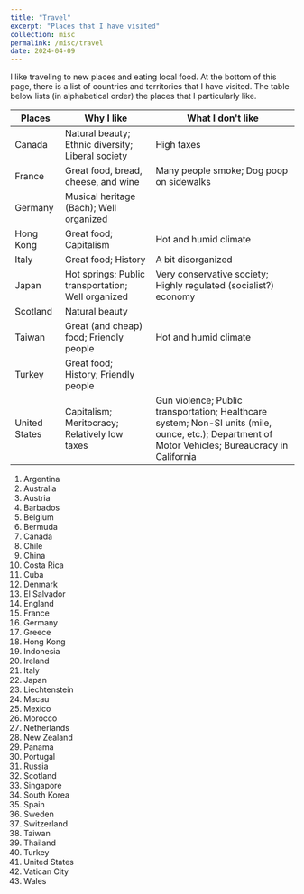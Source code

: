 ```yaml
---
title: "Travel"
excerpt: "Places that I have visited"
collection: misc
permalink: /misc/travel
date: 2024-04-09
---
```


I like traveling to new places and eating local food. At the bottom of this page, there is a list of countries and territories that I have visited. The table below lists (in alphabetical order) the places that I particularly like. 

| Places |	Why I like |	What I don't like |
| --- | --- | --- |
Canada |	Natural beauty; Ethnic diversity; Liberal society |	High taxes |
France |	Great food, bread, cheese, and wine |	Many people smoke; Dog poop on sidewalks |
Germany |	Musical heritage (Bach); Well organized | |
Hong Kong |	Great food; Capitalism |	Hot and humid climate |
Italy |	Great food; History |	A bit disorganized |
Japan |	Hot springs; Public transportation; Well organized |	Very conservative society; Highly regulated (socialist?) economy |
Scotland |	Natural beauty | |
Taiwan |	Great (and cheap) food; Friendly people |	Hot and humid climate |
Turkey |	Great food; History; Friendly people | |
United States |	Capitalism; Meritocracy; Relatively low taxes |	Gun violence; Public transportation; Healthcare system; Non-SI units (mile, ounce, etc.); Department of Motor Vehicles; Bureaucracy in California |

1. Argentina
1. Australia
1. Austria
1. Barbados
1. Belgium
1. Bermuda
1. Canada
1. Chile
1. China
1. Costa Rica
1. Cuba
1. Denmark
1. El Salvador
1. England
1. France
1. Germany
1. Greece
1. Hong Kong
1. Indonesia
1. Ireland
1. Italy
1. Japan
1. Liechtenstein
1. Macau
1. Mexico
1. Morocco
1. Netherlands
1. New Zealand
1. Panama
1. Portugal
1. Russia
1. Scotland
1. Singapore
1. South Korea
1. Spain
1. Sweden
1. Switzerland
1. Taiwan
1. Thailand
1. Turkey
1. United States
1. Vatican City
1. Wales
